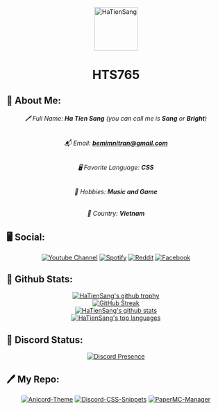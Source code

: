 <div align="center">
  <img src="https://github.com/sang765/sang765/assets/avatar.png" alt="HaTienSang" width="100">
  <h1><strong>HTS765</strong></h1>
</div>

## 💫 About Me:
<div align="center">
  <h6>🖊️ Full Name: <strong>Ha Tien Sang</strong> (you can call me is <strong>Sang</strong> or <strong>Bright</strong>)</h6>
  <h6>📬 Email: <strong><a href="https://mail.google.com/mail/?view=cm&fs=1&to=bemimnitran@gmail.com">bemimnitran@gmail.com</a></strong></h6>
  <h6>🖥️ Favorite Language: <strong>CSS</strong></h6>
  <h6>🌳 Hobbies: <strong>Music and Game</strong></h6>
  <h6>🚩 Country: <strong>Vietnam</strong></h6>
</div>

## 🖥️ Social:
<div align="center">
  <a href="https://www.youtube.com/@sang765"><img src="https://img.shields.io/badge/YouTube-%23FF0000.svg?style=for-the-badge&logo=YouTube&logoColor=white" alt="Youtube Channel"></a>
  <a href="https://open.spotify.com/user/31hnvu2mqze5abnbiz6ursanhqqu"><img src="https://img.shields.io/badge/Spotify-1ED760?style=for-the-badge&logo=spotify&logoColor=white" alt="Spotify"></a>
  <a href="https://www.reddit.com/user/TranHTS_VN"><img src="https://img.shields.io/badge/Reddit-FF4500?style=for-the-badge&logo=reddit&logoColor=white" alt="Reddit"></a>
  <a href="https://www.facebook.com/profile.php?id=61559880802111"><img src="https://img.shields.io/badge/Facebook-%231877F2.svg?style=for-the-badge&logo=Facebook&logoColor=white" alt="Facebook"></a>
</div>

## 🔗 Github Stats:
<div align="center">
  <a href="https://github.com/ryo-ma/github-profile-trophy"><img src="https://github-profile-trophy.vercel.app/?username=sang765&row=1" alt="HaTienSang's github trophy"></a>
  <br>
  <a href="https://git.io/streak-stats"><img src="https://streak-stats.demolab.com?user=sang765&theme=humoris&border_radius=5&date_format=j%2Fn%5B%2FY%5D&background=45%2CE9EBCC%2CFFFBA5" alt="GitHub Streak" /></a>
  <br>
  <a href="https://github.com/anuraghazra/github-readme-stats"><img src="https://github-readme-stats.vercel.app/api?username=sang765&theme=blue-green" alt="HaTienSang's github stats"></a>
  <br>
  <a href="https://github.com/anuraghazra/github-readme-stats"><img src="https://github-readme-stats.vercel.app/api/top-langs/?username=sang765&theme=blue-green" alt="HaTienSang's top languages"></a>
</div>

## 📱 Discord Status:
<div align="center">
  <a href="https://discord.com/users/926519119849869322"><img src="https://lanyard-profile-readme.vercel.app/api/926519119849869322?theme=dark&bg=091a37&animated=true&hideDiscrim=false&borderRadius=10px&idleMessage=Probably%20doing%20something%20else..." alt="Discord Presence"></a>
</div>

## 🖊️ My Repo:

<div align="center">
  <a href="https://github.com/sang765/Anicord-Theme"><img src="https://github-readme-stats.vercel.app/api/pin/?username=sang765&repo=Anicord-Theme&title_color=fff&icon_color=f9f9f9&text_color=9f9f9f&bg_color=151515" alt="Anicord-Theme"></a>
  <a href="https://github.com/sang765/Discord-CSS-Snippets"><img src="https://github-readme-stats.vercel.app/api/pin/?username=sang765&repo=Discord-CSS-Snippets&title_color=fff&icon_color=f9f9f9&text_color=9f9f9f&bg_color=151515" alt="Discord-CSS-Snippets"></a>
  <a href="https://github.com/sang765/PaperMC-Manager"><img src="https://github-readme-stats.vercel.app/api/pin/?username=sang765&repo=PaperMC-Manager&title_color=fff&icon_color=f9f9f9&text_color=9f9f9f&bg_color=151515" alt="PaperMC-Manager"></a>
</div>